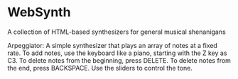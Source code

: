 # WebSynth
A collection of HTML-based synthesizers for general musical shenanigans

Arpeggiator: A simple synthesizer that plays an array of notes at a fixed rate.
To add notes, use the keyboard like a piano, starting with the Z key as C3.
To delete notes from the beginning, press DELETE.
To delete notes from the end, press BACKSPACE.
Use the sliders to control the tone.
